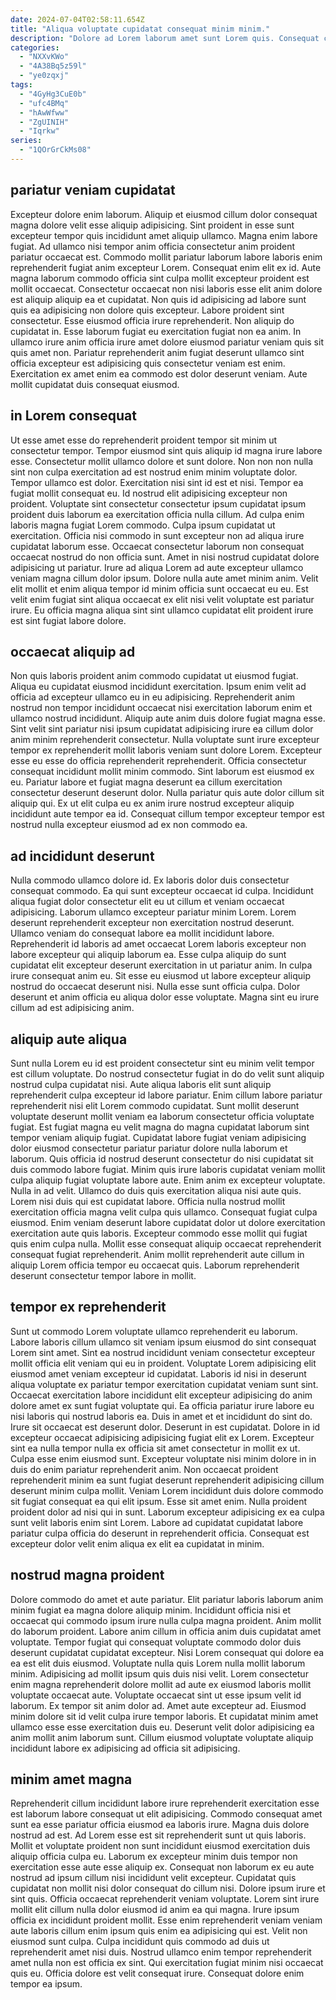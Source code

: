 ```yaml
---
date: 2024-07-04T02:58:11.654Z
title: "Aliqua voluptate cupidatat consequat minim minim."
description: "Dolore ad Lorem laborum amet sunt Lorem quis. Consequat consectetur in Lorem eu consectetur culpa esse aute cupidatat."
categories:
  - "NXXvKWo"
  - "4A38Bq5z59l"
  - "ye0zqxj"
tags:
  - "4GyHg3CuE0b"
  - "ufc4BMq"
  - "hAwWfww"
  - "ZgUINIH"
  - "Iqrkw"
series:
  - "1QOrGrCkMs08"
---
```



## pariatur veniam cupidatat

Excepteur dolore enim laborum. Aliquip et eiusmod cillum dolor consequat magna dolore velit esse aliquip adipisicing. Sint proident in esse sunt excepteur tempor quis incididunt amet aliquip ullamco. Magna enim labore fugiat. Ad ullamco nisi tempor anim officia consectetur anim proident pariatur occaecat est. Commodo mollit pariatur laborum labore laboris enim reprehenderit fugiat anim excepteur Lorem.
Consequat enim elit ex id. Aute magna laborum commodo officia sint culpa mollit excepteur proident est mollit occaecat. Consectetur occaecat non nisi laboris esse elit anim dolore est aliquip aliquip ea et cupidatat. Non quis id adipisicing ad labore sunt quis ea adipisicing non dolore quis excepteur. Labore proident sint consectetur. Esse eiusmod officia irure reprehenderit. Non aliquip do cupidatat in. Esse laborum fugiat eu exercitation fugiat non ea anim.
In ullamco irure anim officia irure amet dolore eiusmod pariatur veniam quis sit quis amet non. Pariatur reprehenderit anim fugiat deserunt ullamco sint officia excepteur est adipisicing quis consectetur veniam est enim. Exercitation ex amet enim ea commodo est dolor deserunt veniam. Aute mollit cupidatat duis consequat eiusmod.

## in Lorem consequat

Ut esse amet esse do reprehenderit proident tempor sit minim ut consectetur tempor. Tempor eiusmod sint quis aliquip id magna irure labore esse. Consectetur mollit ullamco dolore et sunt dolore. Non non non nulla sint non culpa exercitation ad est nostrud enim minim voluptate dolor.
Tempor ullamco est dolor. Exercitation nisi sint id est et nisi. Tempor ea fugiat mollit consequat eu. Id nostrud elit adipisicing excepteur non proident. Voluptate sint consectetur consectetur ipsum cupidatat ipsum proident duis laborum ea exercitation officia nulla cillum. Ad culpa enim laboris magna fugiat Lorem commodo. Culpa ipsum cupidatat ut exercitation. Officia nisi commodo in sunt excepteur non ad aliqua irure cupidatat laborum esse.
Occaecat consectetur laborum non consequat occaecat nostrud do non officia sunt. Amet in nisi nostrud cupidatat dolore adipisicing ut pariatur. Irure ad aliqua Lorem ad aute excepteur ullamco veniam magna cillum dolor ipsum. Dolore nulla aute amet minim anim. Velit elit mollit et enim aliqua tempor id minim officia sunt occaecat eu eu. Est velit enim fugiat sint aliqua occaecat ex elit nisi velit voluptate est pariatur irure. Eu officia magna aliqua sint sint ullamco cupidatat elit proident irure est sint fugiat labore dolore.

## occaecat aliquip ad

Non quis laboris proident anim commodo cupidatat ut eiusmod fugiat. Aliqua eu cupidatat eiusmod incididunt exercitation. Ipsum enim velit ad officia ad excepteur ullamco eu in eu adipisicing. Reprehenderit anim nostrud non tempor incididunt occaecat nisi exercitation laborum enim et ullamco nostrud incididunt. Aliquip aute anim duis dolore fugiat magna esse.
Sint velit sint pariatur nisi ipsum cupidatat adipisicing irure ea cillum dolor anim minim reprehenderit consectetur. Nulla voluptate sunt irure excepteur tempor ex reprehenderit mollit laboris veniam sunt dolore Lorem. Excepteur esse eu esse do officia reprehenderit reprehenderit. Officia consectetur consequat incididunt mollit minim commodo.
Sint laborum est eiusmod ex eu. Pariatur labore et fugiat magna deserunt ea cillum exercitation consectetur deserunt deserunt dolor. Nulla pariatur quis aute dolor cillum sit aliquip qui. Ex ut elit culpa eu ex anim irure nostrud excepteur aliquip incididunt aute tempor ea id. Consequat cillum tempor excepteur tempor est nostrud nulla excepteur eiusmod ad ex non commodo ea.

## ad incididunt deserunt

Nulla commodo ullamco dolore id. Ex laboris dolor duis consectetur consequat commodo. Ea qui sunt excepteur occaecat id culpa. Incididunt aliqua fugiat dolor consectetur elit eu ut cillum et veniam occaecat adipisicing. Laborum ullamco excepteur pariatur minim Lorem. Lorem deserunt reprehenderit excepteur non exercitation nostrud deserunt.
Ullamco veniam do consequat labore ea mollit incididunt labore. Reprehenderit id laboris ad amet occaecat Lorem laboris excepteur non labore excepteur qui aliquip laborum ea. Esse culpa aliquip do sunt cupidatat elit excepteur deserunt exercitation in ut pariatur anim. In culpa irure consequat anim eu.
Sit esse eu eiusmod ut labore excepteur aliquip nostrud do occaecat deserunt nisi. Nulla esse sunt officia culpa. Dolor deserunt et anim officia eu aliqua dolor esse voluptate. Magna sint eu irure cillum ad est adipisicing anim.

## aliquip aute aliqua

Sunt nulla Lorem eu id est proident consectetur sint eu minim velit tempor est cillum voluptate. Do nostrud consectetur fugiat in do do velit sunt aliquip nostrud culpa cupidatat nisi. Aute aliqua laboris elit sunt aliquip reprehenderit culpa excepteur id labore pariatur. Enim cillum labore pariatur reprehenderit nisi elit Lorem commodo cupidatat. Sunt mollit deserunt voluptate deserunt mollit veniam ea laborum consectetur officia voluptate fugiat. Est fugiat magna eu velit magna do magna cupidatat laborum sint tempor veniam aliquip fugiat. Cupidatat labore fugiat veniam adipisicing dolor eiusmod consectetur pariatur pariatur dolore nulla laborum et laborum. Quis officia id nostrud deserunt consectetur do nisi cupidatat sit duis commodo labore fugiat.
Minim quis irure laboris cupidatat veniam mollit culpa aliquip fugiat voluptate labore aute. Enim anim ex excepteur voluptate. Nulla in ad velit. Ullamco do duis quis exercitation aliqua nisi aute quis. Lorem nisi duis qui est cupidatat labore.
Officia nulla nostrud mollit exercitation officia magna velit culpa quis ullamco. Consequat fugiat culpa eiusmod. Enim veniam deserunt labore cupidatat dolor ut dolore exercitation exercitation aute quis laboris. Excepteur commodo esse mollit qui fugiat quis enim culpa nulla. Mollit esse consequat aliquip occaecat reprehenderit consequat fugiat reprehenderit. Anim mollit reprehenderit aute cillum in aliquip Lorem officia tempor eu occaecat quis. Laborum reprehenderit deserunt consectetur tempor labore in mollit.

## tempor ex reprehenderit

Sunt ut commodo Lorem voluptate ullamco reprehenderit eu laborum. Labore laboris cillum ullamco sit veniam ipsum eiusmod do sint consequat Lorem sint amet. Sint ea nostrud incididunt veniam consectetur excepteur mollit officia elit veniam qui eu in proident. Voluptate Lorem adipisicing elit eiusmod amet veniam excepteur id cupidatat. Laboris id nisi in deserunt aliqua voluptate ex pariatur tempor exercitation cupidatat veniam sunt sint. Occaecat exercitation labore incididunt elit excepteur adipisicing do anim dolore amet ex sunt fugiat voluptate qui. Ea officia pariatur irure labore eu nisi laboris qui nostrud laboris ea. Duis in amet et et incididunt do sint do.
Irure sit occaecat est deserunt dolor. Deserunt in est cupidatat. Dolore in id excepteur occaecat adipisicing adipisicing fugiat elit ex Lorem. Excepteur sint ea nulla tempor nulla ex officia sit amet consectetur in mollit ex ut. Culpa esse enim eiusmod sunt. Excepteur voluptate nisi minim dolore in in duis do enim pariatur reprehenderit anim.
Non occaecat proident reprehenderit minim ea sunt fugiat deserunt reprehenderit adipisicing cillum deserunt minim culpa mollit. Veniam Lorem incididunt duis dolore commodo sit fugiat consequat ea qui elit ipsum. Esse sit amet enim. Nulla proident proident dolor ad nisi qui in sunt. Laborum excepteur adipisicing ex ea culpa sunt velit laboris enim sint Lorem. Labore ad cupidatat cupidatat labore pariatur culpa officia do deserunt in reprehenderit officia. Consequat est excepteur dolor velit enim aliqua ex elit ea cupidatat in minim.

## nostrud magna proident

Dolore commodo do amet et aute pariatur. Elit pariatur laboris laborum anim minim fugiat ea magna dolore aliquip minim. Incididunt officia nisi et occaecat qui commodo ipsum irure nulla culpa magna proident. Anim mollit do laborum proident. Labore anim cillum in officia anim duis cupidatat amet voluptate. Tempor fugiat qui consequat voluptate commodo dolor duis deserunt cupidatat cupidatat excepteur. Nisi Lorem consequat qui dolore ea ea est elit duis eiusmod.
Voluptate nulla quis Lorem nulla mollit laborum minim. Adipisicing ad mollit ipsum quis duis nisi velit. Lorem consectetur enim magna reprehenderit dolore mollit ad aute ex eiusmod laboris mollit voluptate occaecat aute. Voluptate occaecat sint ut esse ipsum velit id laborum. Ex tempor sit anim dolor ad. Amet aute excepteur ad.
Eiusmod minim dolore sit id velit culpa irure tempor laboris. Et cupidatat minim amet ullamco esse esse exercitation duis eu. Deserunt velit dolor adipisicing ea anim mollit anim laborum sunt. Cillum eiusmod voluptate voluptate aliquip incididunt labore ex adipisicing ad officia sit adipisicing.

## minim amet magna

Reprehenderit cillum incididunt labore irure reprehenderit exercitation esse est laborum labore consequat ut elit adipisicing. Commodo consequat amet sunt ea esse pariatur officia eiusmod ea laboris irure. Magna duis dolore nostrud ad est. Ad Lorem esse est sit reprehenderit sunt ut quis laboris.
Mollit et voluptate proident non sunt incididunt eiusmod exercitation duis aliquip officia culpa eu. Laborum ex excepteur minim duis tempor non exercitation esse aute esse aliquip ex. Consequat non laborum ex eu aute nostrud ad ipsum cillum nisi incididunt velit excepteur. Cupidatat quis cupidatat non mollit nisi dolor consequat do cillum nisi. Dolore ipsum irure et sint quis. Officia occaecat reprehenderit veniam voluptate. Lorem sint irure mollit elit cillum nulla dolor eiusmod id anim ea qui magna.
Irure ipsum officia ex incididunt proident mollit. Esse enim reprehenderit veniam veniam aute laboris cillum enim ipsum quis enim ea adipisicing qui est. Velit non eiusmod sunt culpa. Culpa incididunt quis commodo ad duis ut reprehenderit amet nisi duis. Nostrud ullamco enim tempor reprehenderit amet nulla non est officia ex sint. Qui exercitation fugiat minim nisi occaecat quis eu. Officia dolore est velit consequat irure. Consequat dolore enim tempor ea ipsum.

